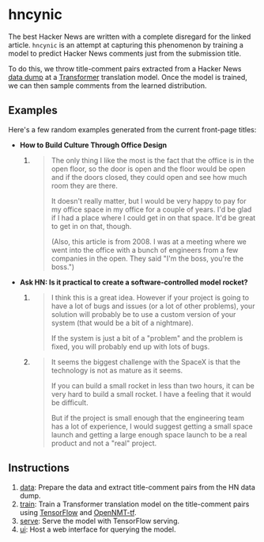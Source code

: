 # hncynic
The best Hacker News are written with a complete disregard for the linked article.
`hncynic` is an attempt at capturing this phenomenon by training a model to predict
Hacker News comments just from the submission title.

To do this, we throw title-comment pairs extracted from a Hacker News
[data dump](https://archive.org/details/14566367HackerNewsCommentsAndStoriesArchivedByGreyPanthersHacker)
at a [Transformer](http://jalammar.github.io/illustrated-transformer/) translation model.
Once the model is trained, we can then sample comments from the learned distribution.

## Examples
Here's a few random examples generated from the current front-page titles:
- **How to Build Culture Through Office Design**

  1. > The only thing I like the most is the fact that the office is in the open floor, so the door is open and the floor would be open and if the doors closed, they could open and see how much room they are there.
     >
     > It doesn't really matter, but I would be very happy to pay for my office space in my office for a couple of years. I'd be glad if I had a place where I could get in on that space. It'd be great to get in on that, though.
     >
     > (Also, this article is from 2008. I was at a meeting where we went into the office with a bunch of engineers from a few companies in the open. They said "I'm the boss, you're the boss.")

- **Ask HN: Is it practical to create a software-controlled model rocket?**

  1. > I think this is a great idea. However if your project is going to have a lot of bugs and issues (or a lot of other problems), your solution will probably be to use a custom version of your system (that would be a bit of a nightmare).
     >
     > If the system is just a bit of a "problem" and the problem is fixed, you will probably end up with lots of bugs.
  
  2. > It seems the biggest challenge with the SpaceX is that the technology is not as mature as it seems.
     >
     > If you can build a small rocket in less than two hours, it can be very hard to build a small rocket. I have a feeling that it would be difficult.
     >
     > But if the project is small enough that the engineering team has a lot of experience, I would suggest getting a small space launch and getting a large enough space launch to be a real product and not a "real" project. 

## Instructions
1. [data](data/): Prepare the data and extract title-comment pairs from the HN data dump.
2. [train](train/): Train a Transformer translation model on the title-comment pairs using
   [TensorFlow](https://www.tensorflow.org/) and [OpenNMT-tf](https://github.com/OpenNMT/OpenNMT-tf).
3. [serve](serve/): Serve the model with TensorFlow serving.
4. [ui](ui/): Host a web interface for querying the model.
